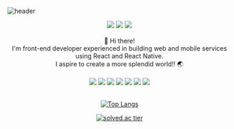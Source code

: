![header](https://capsule-render.vercel.app/api?type=waving&color=timeGradient&height=240&section=header&text=donghoonKang-dev&fontSize=64)

<center><a href="https://mail.google.com/mail/?view=cm&amp;fs=1&amp;to=donghoon.dev@gmail.com"><img src="https://img.shields.io/badge/donghoon.dev@gmail.com-EA4335?style=flat-square&logo=gmail&logoColor=white"/></a>
<a href="https://dong-x2.tistory.com/"><img src="https://img.shields.io/badge/BLOG-ffffff?style=flat-square&logo=tistory&logoColor=black"/></a>
<a href="https://www.instagram.com/d0ng_x2/"><img src="https://img.shields.io/badge/INSTAGRAM-E4405F?style=flat-square&logo=instagram&logoColor=white"/></a>
<br>
<br>
👋 Hi there!<br>I'm front-end developer experienced in building web and mobile services using React and React Native.<br>I aspire to create a more splendid world!! 🌏
<br>
<br>
<img src="https://img.shields.io/badge/React-61DAFB?style=flat-square&logo=React&logoColor=black"/>
<img src="https://img.shields.io/badge/Next.js-000000?style=flat-square&logo=nextdotjs&logoColor=white"/>
<img src="https://img.shields.io/badge/ReactNative-61DAFB?style=flat-square&logo=React&logoColor=black"/>
<img src="https://img.shields.io/badge/Typescript-3178C6?style=flat-square&logo=typescript&logoColor=white"/>
<img src="https://img.shields.io/badge/Javascript-F7DF1E?style=flat-square&logo=javascript&logoColor=black"/>
<img src="https://img.shields.io/badge/HTML5-E34F26?style=flat-square&logo=html5&logoColor=white"/>
<img src="https://img.shields.io/badge/CSS3-1572B6?style=flat-square&logo=css3&logoColor=white"/>
<br>
<br>

[![Top Langs](https://github-readme-stats.vercel.app/api/top-langs/?username=donghoonKang-dev)](https://github.com/anuraghazra/github-readme-stats)

[![solved.ac tier](http://mazassumnida.wtf/api/v2/generate_badge?boj=2daysago)](https://solved.ac/2daysago)

</center>
